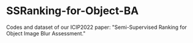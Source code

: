 # SSRanking-for-Object-BA
Codes and dataset of our ICIP2022 paper: "Semi-Supervised Ranking for Object Image Blur Assessment."
